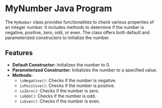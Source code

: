 # MyNumber Java Program

The `MyNumber` class provides functionalities to check various properties of an integer number. It includes methods to determine if the number is negative, positive, zero, odd, or even. The class offers both default and parameterized constructors to initialize the number.

## Features

- **Default Constructor:** Initializes the number to 0.
- **Parameterized Constructor:** Initializes the number to a specified value.
- **Methods:**
  - `isNegative()`: Checks if the number is negative.
  - `isPositive()`: Checks if the number is positive.
  - `isZero()`: Checks if the number is zero.
  - `isOdd()`: Checks if the number is odd.
  - `isEven()`: Checks if the number is even.



